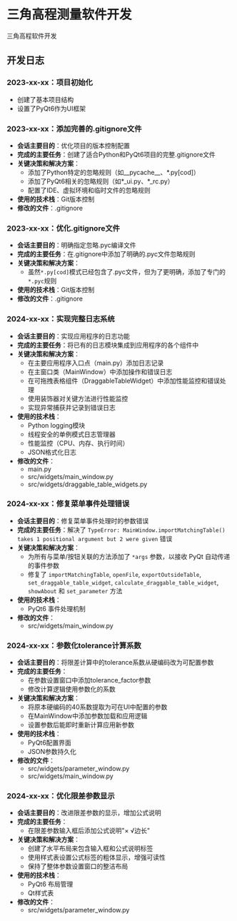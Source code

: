 # 三角高程测量软件开发
三角高程软件开发

## 开发日志

### 2023-xx-xx：项目初始化
- 创建了基本项目结构
- 设置了PyQt6作为UI框架

### 2023-xx-xx：添加完善的.gitignore文件
- **会话主要目的**：优化项目的版本控制配置
- **完成的主要任务**：创建了适合Python和PyQt6项目的完整.gitignore文件
- **关键决策和解决方案**：
  - 添加了Python特定的忽略规则（如__pycache__、*.py[cod]）
  - 添加了PyQt6相关的忽略规则（如*_ui.py、*_rc.py）
  - 配置了IDE、虚拟环境和临时文件的忽略规则
- **使用的技术栈**：Git版本控制
- **修改的文件**：.gitignore

### 2023-xx-xx：优化.gitignore文件
- **会话主要目的**：明确指定忽略.pyc编译文件
- **完成的主要任务**：在.gitignore中添加了明确的.pyc文件忽略规则
- **关键决策和解决方案**：
  - 虽然`*.py[cod]`模式已经包含了.pyc文件，但为了更明确，添加了专门的`*.pyc`规则
- **使用的技术栈**：Git版本控制
- **修改的文件**：.gitignore

### 2024-xx-xx：实现完整日志系统
- **会话主要目的**：实现应用程序的日志功能
- **完成的主要任务**：将已有的日志模块集成到应用程序的各个组件中
- **关键决策和解决方案**：
  - 在主要应用程序入口点（main.py）添加日志记录
  - 在主窗口类（MainWindow）中添加操作和错误日志
  - 在可拖拽表格组件（DraggableTableWidget）中添加性能监控和错误处理
  - 使用装饰器对关键方法进行性能监控
  - 实现异常捕获并记录到错误日志
- **使用的技术栈**：
  - Python logging模块
  - 线程安全的单例模式日志管理器
  - 性能监控（CPU、内存、执行时间）
  - JSON格式化日志
- **修改的文件**：
  - main.py
  - src/widgets/main_window.py
  - src/widgets/draggable_table_widgets.py

### 2024-xx-xx：修复菜单事件处理错误
- **会话主要目的**：修复菜单事件处理时的参数错误
- **完成的主要任务**：解决了 `TypeError: MainWindow.importMatchingTable() takes 1 positional argument but 2 were given` 错误
- **关键决策和解决方案**：
  - 为所有与菜单/按钮关联的方法添加了 `*args` 参数，以接收 PyQt 自动传递的事件参数
  - 修复了 `importMatchingTable`, `openFile`, `exportOutsideTable`, `set_draggable_table_widget`, `calculate_draggable_table_widget`, `showAbout` 和 `set_parameter` 方法
- **使用的技术栈**：
  - PyQt6 事件处理机制
- **修改的文件**：
  - src/widgets/main_window.py

### 2024-xx-xx：参数化tolerance计算系数
- **会话主要目的**：将限差计算中的tolerance系数从硬编码改为可配置参数
- **完成的主要任务**：
  - 在参数设置窗口中添加tolerance_factor参数
  - 修改计算逻辑使用参数化的系数
- **关键决策和解决方案**：
  - 将原本硬编码的40系数提取为可在UI中配置的参数
  - 在MainWindow中添加参数加载和应用逻辑
  - 设置参数后能即时重新计算应用新参数
- **使用的技术栈**：
  - PyQt6配置界面
  - JSON参数持久化
- **修改的文件**：
  - src/widgets/parameter_window.py
  - src/widgets/main_window.py

### 2024-xx-xx：优化限差参数显示
- **会话主要目的**：改进限差参数的显示，增加公式说明
- **完成的主要任务**：
  - 在限差参数输入框后添加公式说明"× √边长"
- **关键决策和解决方案**：
  - 创建了水平布局来包含输入框和公式说明标签
  - 使用样式表设置公式标签的粗体显示，增强可读性
  - 保持了整体参数设置窗口的整洁布局
- **使用的技术栈**：
  - PyQt6 布局管理
  - Qt样式表
- **修改的文件**：
  - src/widgets/parameter_window.py
